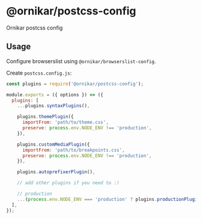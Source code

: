 # @ornikar/postcss-config

Ornikar postcss config

## Usage

Configure browserslist using `@ornikar/browserslist-config`.

Create `postcss.config.js`:

```js
const plugins = require('@ornikar/postcss-config');

module.exports = ({ options }) => ({
  plugins: [
    ...plugins.syntaxPlugins(),

    plugins.themePlugin({
      importFrom: 'path/to/theme.css',
      preserve: process.env.NODE_ENV !== 'production',
    }),

    plugins.customMediaPlugin({
      importFrom: 'path/to/breakpoints.css',
      preserve: process.env.NODE_ENV !== 'production',
    }),

    plugins.autoprefixerPlugin(),

    // add other plugins if you need to :)

    // production
    ...(process.env.NODE_ENV === 'production' ? plugins.productionPlugins() : []),
  ],
});
```
